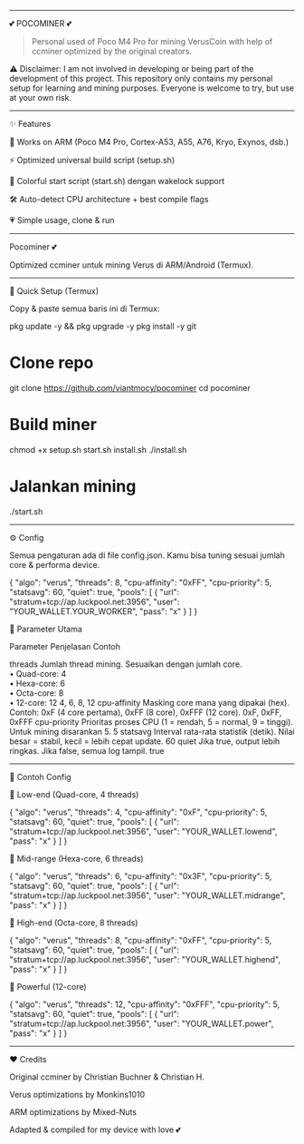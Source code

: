
---

💕 POCOMINER 💕

> Personal used of Poco M4 Pro for mining VerusCoin with help of ccminer optimized by the original creators.



⚠️ Disclaimer: I am not involved in developing or being part of the development of this project.
This repository only contains my personal setup for learning and mining purposes. Everyone is welcome to try, but use at your own risk.


---

✨ Features

📱 Works on ARM (Poco M4 Pro, Cortex-A53, A55, A76, Kryo, Exynos, dsb.)

⚡ Optimized universal build script (setup.sh)

🎨 Colorful start script (start.sh) dengan wakelock support

🛠 Auto-detect CPU architecture + best compile flags

💗 Simple usage, clone & run



---

Pocominer 💕

Optimized ccminer untuk mining Verus di ARM/Android (Termux).


---

🚀 Quick Setup (Termux)

Copy & paste semua baris ini di Termux:

pkg update -y && pkg upgrade -y
pkg install -y git

# Clone repo
git clone https://github.com/viantmocy/pocominer
cd pocominer

# Build miner
chmod +x setup.sh start.sh install.sh
./install.sh

# Jalankan mining
./start.sh


---

⚙️ Config

Semua pengaturan ada di file config.json.
Kamu bisa tuning sesuai jumlah core & performa device.

{
  "algo": "verus",
  "threads": 8,
  "cpu-affinity": "0xFF",
  "cpu-priority": 5,
  "statsavg": 60,
  "quiet": true,
  "pools": [
    {
      "url": "stratum+tcp://ap.luckpool.net:3956",
      "user": "YOUR_WALLET.YOUR_WORKER",
      "pass": "x"
    }
  ]
}

🔧 Parameter Utama

Parameter	Penjelasan	Contoh

threads	Jumlah thread mining. Sesuaikan dengan jumlah core. <br>• Quad-core: 4 <br>• Hexa-core: 6 <br>• Octa-core: 8 <br>• 12-core: 12	4, 6, 8, 12
cpu-affinity	Masking core mana yang dipakai (hex). <br>Contoh: 0xF (4 core pertama), 0xFF (8 core), 0xFFF (12 core).	0xF, 0xFF, 0xFFF
cpu-priority	Prioritas proses CPU (1 = rendah, 5 = normal, 9 = tinggi). Untuk mining disarankan 5.	5
statsavg	Interval rata-rata statistik (detik). Nilai besar = stabil, kecil = lebih cepat update.	60
quiet	Jika true, output lebih ringkas. Jika false, semua log tampil.	true



---

📄 Contoh Config

🔹 Low-end (Quad-core, 4 threads)

{
  "algo": "verus",
  "threads": 4,
  "cpu-affinity": "0xF",
  "cpu-priority": 5,
  "statsavg": 60,
  "quiet": true,
  "pools": [
    {
      "url": "stratum+tcp://ap.luckpool.net:3956",
      "user": "YOUR_WALLET.lowend",
      "pass": "x"
    }
  ]
}

🔹 Mid-range (Hexa-core, 6 threads)

{
  "algo": "verus",
  "threads": 6,
  "cpu-affinity": "0x3F",
  "cpu-priority": 5,
  "statsavg": 60,
  "quiet": true,
  "pools": [
    {
      "url": "stratum+tcp://ap.luckpool.net:3956",
      "user": "YOUR_WALLET.midrange",
      "pass": "x"
    }
  ]
}

🔹 High-end (Octa-core, 8 threads)

{
  "algo": "verus",
  "threads": 8,
  "cpu-affinity": "0xFF",
  "cpu-priority": 5,
  "statsavg": 60,
  "quiet": true,
  "pools": [
    {
      "url": "stratum+tcp://ap.luckpool.net:3956",
      "user": "YOUR_WALLET.highend",
      "pass": "x"
    }
  ]
}

🔹 Powerful (12-core)

{
  "algo": "verus",
  "threads": 12,
  "cpu-affinity": "0xFFF",
  "cpu-priority": 5,
  "statsavg": 60,
  "quiet": true,
  "pools": [
    {
      "url": "stratum+tcp://ap.luckpool.net:3956",
      "user": "YOUR_WALLET.power",
      "pass": "x"
    }
  ]
}


---

❤️ Credits

Original ccminer by Christian Buchner & Christian H.

Verus optimizations by Monkins1010

ARM optimizations by Mixed-Nuts

Adapted & compiled for my device with love 💕



